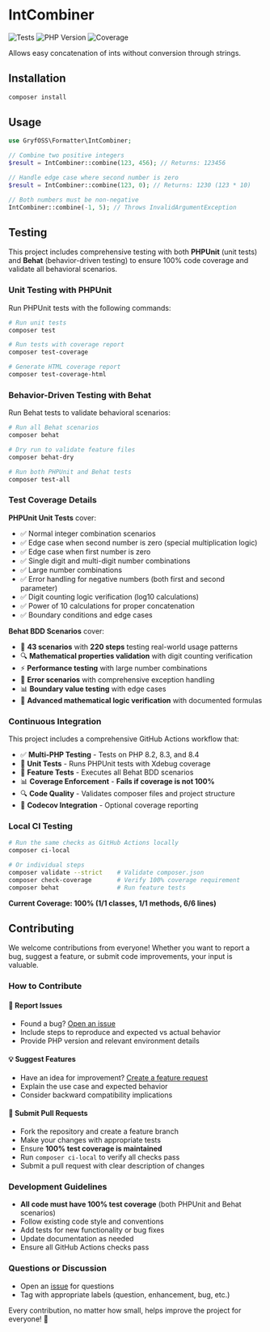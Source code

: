 # IntCombiner

![Tests](https://github.com/GryfOSS/int-combiner/workflows/Tests%20and%20Coverage/badge.svg)
![PHP Version](https://img.shields.io/badge/PHP-8.2%2B-blue)
![Coverage](https://img.shields.io/badge/Coverage-100%25-brightgreen)

Allows easy concatenation of ints without conversion through strings.

## Installation

```bash
composer install
```

## Usage

```php
use GryfOSS\Formatter\IntCombiner;

// Combine two positive integers
$result = IntCombiner::combine(123, 456); // Returns: 123456

// Handle edge case where second number is zero
$result = IntCombiner::combine(123, 0); // Returns: 1230 (123 * 10)

// Both numbers must be non-negative
IntCombiner::combine(-1, 5); // Throws InvalidArgumentException
```

## Testing

This project includes comprehensive testing with both **PHPUnit** (unit tests) and **Behat** (behavior-driven testing) to ensure 100% code coverage and validate all behavioral scenarios.

### Unit Testing with PHPUnit

Run PHPUnit tests with the following commands:

```bash
# Run unit tests
composer test

# Run tests with coverage report
composer test-coverage

# Generate HTML coverage report
composer test-coverage-html
```

### Behavior-Driven Testing with Behat

Run Behat tests to validate behavioral scenarios:

```bash
# Run all Behat scenarios
composer behat

# Dry run to validate feature files
composer behat-dry

# Run both PHPUnit and Behat tests
composer test-all
```

### Test Coverage Details

**PHPUnit Unit Tests** cover:
- ✅ Normal integer combination scenarios
- ✅ Edge case when second number is zero (special multiplication logic)
- ✅ Edge case when first number is zero
- ✅ Single digit and multi-digit number combinations
- ✅ Large number combinations
- ✅ Error handling for negative numbers (both first and second parameter)
- ✅ Digit counting logic verification (log10 calculations)
- ✅ Power of 10 calculations for proper concatenation
- ✅ Boundary conditions and edge cases

**Behat BDD Scenarios** cover:
- 🎯 **43 scenarios** with **220 steps** testing real-world usage patterns
- 🔍 **Mathematical properties validation** with digit counting verification
- ⚡ **Performance testing** with large number combinations
- 🚫 **Error scenarios** with comprehensive exception handling
- 📊 **Boundary value testing** with edge cases
- 🧮 **Advanced mathematical logic verification** with documented formulas

### Continuous Integration

This project includes a comprehensive GitHub Actions workflow that:

- ✅ **Multi-PHP Testing** - Tests on PHP 8.2, 8.3, and 8.4
- 🧪 **Unit Tests** - Runs PHPUnit tests with Xdebug coverage
- 🎯 **Feature Tests** - Executes all Behat BDD scenarios
- 📊 **Coverage Enforcement** - **Fails if coverage is not 100%**
- 🔍 **Code Quality** - Validates composer files and project structure
- 🚀 **Codecov Integration** - Optional coverage reporting

### Local CI Testing

```bash
# Run the same checks as GitHub Actions locally
composer ci-local

# Or individual steps
composer validate --strict    # Validate composer.json
composer check-coverage       # Verify 100% coverage requirement
composer behat                # Run feature tests
```

**Current Coverage: 100% (1/1 classes, 1/1 methods, 6/6 lines)**

## Contributing

We welcome contributions from everyone! Whether you want to report a bug, suggest a feature, or submit code improvements, your input is valuable.

### How to Contribute

#### 🐛 **Report Issues**
- Found a bug? [Open an issue](https://github.com/GryfOSS/int-combiner/issues/new)
- Include steps to reproduce and expected vs actual behavior
- Provide PHP version and relevant environment details

#### 💡 **Suggest Features**
- Have an idea for improvement? [Create a feature request](https://github.com/GryfOSS/int-combiner/issues/new)
- Explain the use case and expected behavior
- Consider backward compatibility implications

#### 🔧 **Submit Pull Requests**
- Fork the repository and create a feature branch
- Make your changes with appropriate tests
- Ensure **100% test coverage is maintained**
- Run `composer ci-local` to verify all checks pass
- Submit a pull request with clear description of changes

### Development Guidelines

- **All code must have 100% test coverage** (both PHPUnit and Behat scenarios)
- Follow existing code style and conventions
- Add tests for new functionality or bug fixes
- Update documentation as needed
- Ensure all GitHub Actions checks pass

### Questions or Discussion

- Open an [issue](https://github.com/GryfOSS/int-combiner/issues) for questions
- Tag with appropriate labels (question, enhancement, bug, etc.)

Every contribution, no matter how small, helps improve the project for everyone! 🎉
